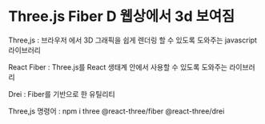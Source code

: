 # Three.js Fiber D 웹상에서 3d 보여짐 

Three,js : 브라우저 에서 3D 그래픽을 쉽게 렌더링 할 수 있도록 도와주는 javascript 라이브러리

React Fiber : Three.js를 React 생태계 안에서 사용할 수 있도록 도와주는 라이브러리

Drei : Fiber를 기반으로 한 유틸리티 

Three,js 명령어 : npm i three @react-three/fiber @react-three/drei